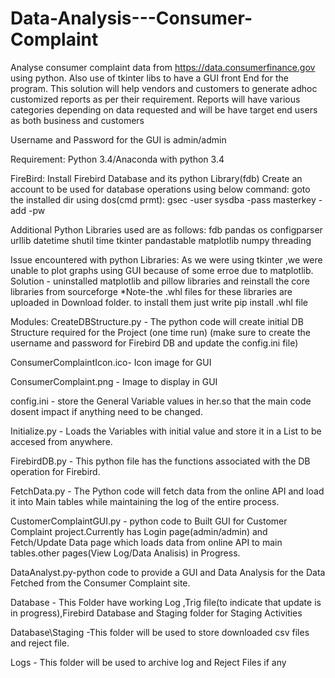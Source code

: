 # Data-Analysis---Consumer-Complaint
Analyse consumer complaint data from https://data.consumerfinance.gov using python. Also use of tkinter libs to have a GUI front End for the program.  This solution will help vendors and customers to generate adhoc customized reports  as per their requirement. Reports will have various categories depending on data  requested and will be have target end users as both business and customers


Username and Password for the GUI is admin/admin

Requirement:
Python 3.4/Anaconda with python 3.4

FireBird:
Install Firebird Database and its python Library(fdb)
Create an account to be used for database operations using below command:
goto the installed dir using dos(cmd prmt):
gsec -user sysdba -pass masterkey -add <User Name> -pw <Password>

Additional Python Libraries used are as follows:
fdb
pandas
os
configparser
urllib
datetime
shutil
time
tkinter
pandastable
matplotlib
numpy
threading


Issue encountered with python Libraries:
As we were using tkinter ,we were unable to plot graphs using GUI because of some erroe due to matplotlib.
Solution - uninstalled matplotlib and pillow libraries and reinstall the core libraries from sourceforge
*Note-the .whl files for these libraries are uploaded in Download folder.
to install them just write pip install .whl file

Modules:
CreateDBStructure.py - The python code will create initial DB Structure required for the Project (one time run)
(make sure to create the username and password for Firebird DB and update the config.ini file)

ConsumerComplaintIcon.ico- Icon image for GUI

ConsumerComplaint.png - Image to display in GUI

config.ini - store the General Variable values in her.so that the main code dosent impact if anything need to be changed.

Initialize.py - Loads the Variables with initial value and store it in a List to be accesed from anywhere.

FirebirdDB.py - This python file has the functions associated with the DB operation for Firebird.

FetchData.py - The Python code will fetch data from the online API and load it into Main tables while maintaining the log of the entire process.

CustomerComplaintGUI.py - python code to Built GUI for Customer Complaint project.Currently has Login page(admin/admin) and Fetch/Update Data page which loads data from online API to main tables.other pages(View Log/Data Analisis) in Progress.

DataAnalyst.py-python code to provide a GUI and Data Analysis for the Data Fetched from the Consumer Complaint site.

Database - This Folder have working Log ,Trig file(to indicate that update is in progress),Firebird Database and Staging folder for Staging Activities

Database\Staging -This folder will be used to store downloaded csv files and reject file. 

Logs - This folder will be used to archive log and Reject Files if any

